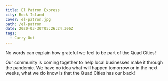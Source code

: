 ```yaml
---
title: El Patron Express
city: Rock Island
cover: el-patron.jpg
path: /el-patron
date: 2020-03-30T05:26:24.306Z
tags:
  - Carry Out
---
```

No words can explain how grateful we feel to be part of the Quad Cities! 

Our community is coming together to help local businesses make it through the pandemic. We have no idea what will happen tomorrow or in the next weeks, what we do know is that the Quad Cities has our back!